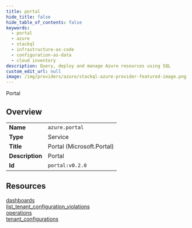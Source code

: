 ```yaml
---
title: portal
hide_title: false
hide_table_of_contents: false
keywords:
  - portal
  - azure
  - stackql
  - infrastructure-as-code
  - configuration-as-data
  - cloud inventory
description: Query, deploy and manage Azure resources using SQL
custom_edit_url: null
image: /img/providers/azure/stackql-azure-provider-featured-image.png
---
```

Portal  
    

## Overview
<table><tbody>
<tr><td><b>Name</b></td><td><code>azure.portal</code></td></tr>
<tr><td><b>Type</b></td><td>Service</td></tr>
<tr><td><b>Title</b></td><td>Portal (Microsoft.Portal)</td></tr>
<tr><td><b>Description</b></td><td>Portal</td></tr>
<tr><td><b>Id</b></td><td><code>portal:v0.2.0</code></td></tr>
</tbody></table>

## Resources
<div class="row">
<div class="providerDocColumn">
<a href="/providers/azure/portal/dashboards/">dashboards</a><br />
<a href="/providers/azure/portal/list_tenant_configuration_violations/">list_tenant_configuration_violations</a><br />
</div>
<div class="providerDocColumn">
<a href="/providers/azure/portal/operations/">operations</a><br />
<a href="/providers/azure/portal/tenant_configurations/">tenant_configurations</a><br />
</div>
</div>

